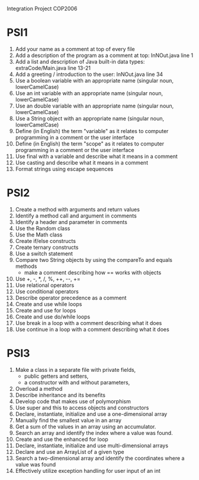 Integration Project COP2006

# PSI1
   1) Add your name as a comment at top of every file
   2) Add a description of the program as a comment at top: InNOut.java line 1
   3) Add a list and description of Java built-in data types: extraCode/Main.java line 13-21
   4) Add a greeting / introduction to the user: InNOut.java line 34
   5) Use a boolean variable with an appropriate name  (singular noun, lowerCamelCase)
   6) Use an int variable with an appropriate name (singular noun, lowerCamelCase)
   7) Use an double variable with an appropriate name (singular noun, lowerCamelCase)
   8) Use a String object with an appropriate name (singular noun, lowerCamelCase)  
   9) Define (in English) the term "variable" as it relates to computer programming in a comment or the user interface
   10) Define (in English) the term "scope" as it relates to computer programming in a comment or the user interface
   11) Use final with a variable and describe what it means in a comment
   12) Use casting and describe what it means in a comment
   13) Format strings using escape sequences

# PSI2
   1) Create a method with arguments and return values
   2) Identify a method call and argument in comments
   3) Identify a header and parameter in comments
   4) Use the Random class
   5) Use the Math class
   6) Create if/else constructs
   7) Create ternary constructs
   8) Use a switch statement
   9) Compare two String objects by using the compareTo and equals methods 
      - make a comment describing how == works with objects
   10) Use +, -, *, /, %, ++, --, += 
   11) Use relational operators
   12) Use conditional operators
   13) Describe operator precedence as a comment
   14) Create and use while loops
   15) Create and use for loops
   16) Create and use do/while loops
   17) Use break in a loop with a comment describing what it does
   18) Use continue in a loop with a comment describing what it does

# PSI3
   1) Make a class in a separate file with private fields,
      - public getters and setters, 
      - a constructor with and without parameters,
   2) Overload a method
   3) Describe inheritance and its benefits
   4) Develop code that makes use of polymorphism
   5) Use super and this to access objects and constructors
   6) Declare, instantiate, initialize and use a one-dimensional array
   7) Manually find the smallest value in an array
   8) Get a sum of the values in an array using an accumulator.
   9) Search an array and identify the index where a value was found.
   10) Create and use the enhanced for loop
   11) Declare, instantiate, initialize and use multi-dimensional arrays
   12) Declare and use an ArrayList of a given type
   13) Search a two-dimensional array and identify the coordinates where a value was found
   14) Effectively utilize exception handling for user input of an int
